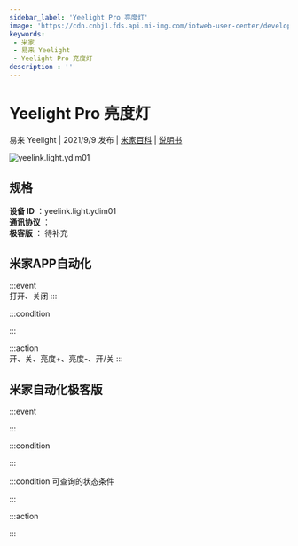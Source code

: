 ```yaml
---
sidebar_label: 'Yeelight Pro 亮度灯'
image: 'https://cdn.cnbj1.fds.api.mi-img.com/iotweb-user-center/developer_1679047958162W7x3wQG5.png?GalaxyAccessKeyId=AKVGLQWBOVIRQ3XLEW&Expires=9223372036854775807&Signature=U0hhGiYre/A9KanuczpL/KbTnkU='
keywords: 
 - 米家
 - 易来 Yeelight
 - Yeelight Pro 亮度灯
description : ''
---
```

# Yeelight Pro 亮度灯

易来 Yeelight | 2021/9/9 发布 | [米家百科](https://home.mi.com/webapp/content/baike/product/index.html?model=yeelink.light.ydim01) | [说明书](https://home.mi.com/views/introduction.html?model=yeelink.light.ydim01&region=cn)

![yeelink.light.ydim01](https://cdn.cnbj1.fds.api.mi-img.com/iotweb-user-center/developer_1679047958162W7x3wQG5.png?GalaxyAccessKeyId=AKVGLQWBOVIRQ3XLEW&Expires=9223372036854775807&Signature=U0hhGiYre/A9KanuczpL/KbTnkU=)

## 规格  
> 
**设备 ID** ：yeelink.light.ydim01  
**通讯协议** ：  
**极客版**  ： 待补充 


## 米家APP自动化  

:::event  
打开、关闭
:::

:::condition  

:::

:::action   
开、关、亮度+、亮度-、开/关
:::

## 米家自动化极客版  

:::event  

:::

:::condition  

:::

:::condition 可查询的状态条件  

:::

:::action  

:::

        
